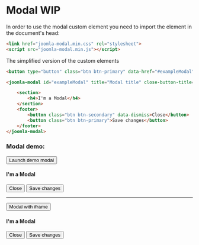 # Modal WIP

In order to use the modal custom element you need to import the element in the document's head:
```html
<link href="joomla-modal.min.css" rel="stylesheet">
<script src="joomla-modal.min.js"></script>
```

The simplified version of the custom elements
```html
<button type="button" class="btn btn-primary" data-href="#exampleModal">Launch demo modal</button>

<joomla-modal id="exampleModal" title="Modal title" close-button-title="Close" width="100%" height="400px" iframe="https://www.joomla.org">

	<section>
		<h4>I'm a Modal</h4>
	</section>
	<footer>
		<button class="btn btn-secondary" data-dismiss>Close</button>
		<button class="btn btn-primary">Save changes</button>
	</footer>
</joomla-modal>
```

### Modal demo:

<div class="mermaid">
<button type="button" class="btn btn-primary" data-href="#exampleModal1">Launch demo modal</button>
<joomla-modal id="exampleModal1" title="Modal title" close-button-title="Close" width="100%" height="400px">
<section>
	<h4>I'm a Modal</h4>
</section>
<footer>
	<button class="btn btn-secondary" data-dismiss>Close</button>
	<button class="btn btn-primary">Save changes</button>
</footer>
</joomla-modal>
<hr>
<button type="button" class="btn btn-primary" data-href="#exampleModal2">Modal with iframe</button>
<joomla-modal id="exampleModal2" title="Modal title" close-button-title="Close" width="100%" height="400px" iframe="https://www.joomla.org">
<section>
	<h4>I'm a Modal</h4>
</section>
<footer>
	<button class="btn btn-secondary" data-dismiss>Close</button>
	<button class="btn btn-primary">Save changes</button>
</footer>
</joomla-modal>
</div>
